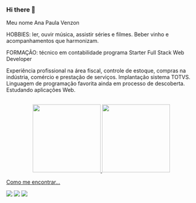### Hi there 👋 
Meu nome Ana Paula Venzon

HOBBIES: ler, ouvir música, assistir séries e filmes. Beber vinho e
         acompanhamentos que harmonizam.
       
FORMAÇÃO: técnico em contabilidade
          programa Starter Full Stack Web Developer
   
Experiência profissional na área fiscal, controle de estoque, compras na indústria, comércio e prestação de serviços. Implantação sistema TOTVS.           
 Linguagem de programação favorita ainda em processo de descoberta. Estudando
 aplicações Web.
 ##
 <div align="center">
  <a href="https://github.com/anapaulavenzon">
  <img height="180em" src="https://github-readme-stats.vercel.app/api?username=anapaulavenzon&show_icons=true&theme=city_lights&include_all_commits=true&count_private=true"/>
  <img height="180em" src="https://github-readme-stats.vercel.app/api/top-langs/?username=anapaulavenzon&layout=compact&langs_count=7&theme=city_lights"/>
</div>

 Como me encontrar...
    <div>
    <a href="https://www.instagram.com/anapaulavenzon" target="_blank"><img src="https://img.shields.io/badge/-Instagram-%23E4405F?style=for-the-badge&logo=instagram&logoColor=white" target="_blank"></a>
   <a href = "mailto:venzongrowdev@gmail.com"><img src="https://img.shields.io/badge/-gmail-%23333?style=for-the-badge&logo=gmail&logoColor=white" target="_blank"></a>
              <a href="https://www.linkedin.com/in/ana-paula-venzon-77a17a205" target="_blank"><img src="https://img.shields.io/badge/-LinkedIn-%230077B5?style=for-the-badge&logo=linkedin&logoColor=white" target="_blank"></a>
  </div>
<div align="center">
  <a href="htts://github.com/anapaulavenzon
  <img height="180em" src="https://github-readme-stats.vercel.app/api?username=anapaulavenzon&show_icons=true&theme=midnight-purple&include_all_commits=true&count_privat
  <img height="180em" src="https://github-readme-stats.vercel.app/api/top-langs/?username=anapaulavenzon&layout=compact&langs_count=7&theme=midnight-purple"/>
</div>

 
